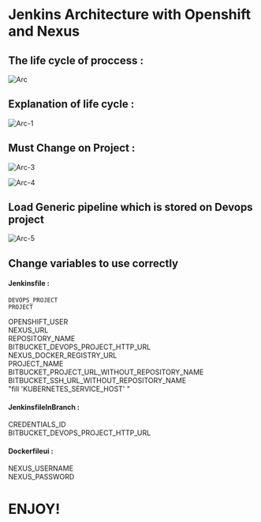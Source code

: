 # Jenkins Architecture with Openshift and Nexus

## The life cycle of proccess : 

![Arc](https://github.com/mustafaglr/Jenkins-Architecture-with-Openshift-And-Nexus/blob/master/images/arcforgithub-1.jpg)

## Explanation of life cycle : 

![Arc-1](https://github.com/mustafaglr/Jenkins-Architecture-with-Openshift-And-Nexus/blob/master/images/arcforgithub-2.jpg)

## Must Change on Project : 

![Arc-3](https://github.com/mustafaglr/Jenkins-Architecture-with-Openshift-And-Nexus/blob/master/images/arcforgithub-3.jpg)

![Arc-4](https://github.com/mustafaglr/Jenkins-Architecture-with-Openshift-And-Nexus/blob/master/images/arcforgithub-4.jpg)

## Load Generic pipeline which is stored on Devops project

![Arc-5](https://github.com/mustafaglr/Jenkins-Architecture-with-Openshift-And-Nexus/blob/master/images/arcforgithub-5.jpg)

## Change variables to use correctly

#### Jenkinsfile :  
    DEVOPS_PROJECT  
    PROJECT  
  OPENSHIFT_USER  
  NEXUS_URL  
  REPOSITORY_NAME  
  BITBUCKET_DEVOPS_PROJECT_HTTP_URL  
  NEXUS_DOCKER_REGISTRY_URL  
  PROJECT_NAME  
  BITBUCKET_PROJECT_URL_WITHOUT_REPOSITORY_NAME  
  BITBUCKET_SSH_URL_WITHOUT_REPOSITORY_NAME  
  "fill 'KUBERNETES_SERVICE_HOST' "  
  
#### JenkinsfileInBranch :  
  CREDENTIALS_ID  
  BITBUCKET_DEVOPS_PROJECT_HTTP_URL  
  
#### Dockerfileui :  
  NEXUS_USERNAME  
  NEXUS_PASSWORD  
  
  
# ENJOY!

